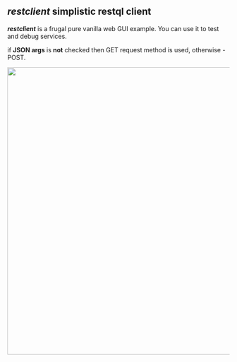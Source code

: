 ## ***restclient*** simplistic restql client  

***restclient*** is a frugal pure vanilla web GUI example. You can use it to test and debug services. 

if **JSON args** is **not** checked then GET request method is used, otherwise - POST.

<kbd><img src="https://github.com/stefanov-sm/pg_services/assets/26185804/54f7d56c-bfda-4b63-8bbc-e3161309b589" width="650"></kbd>

